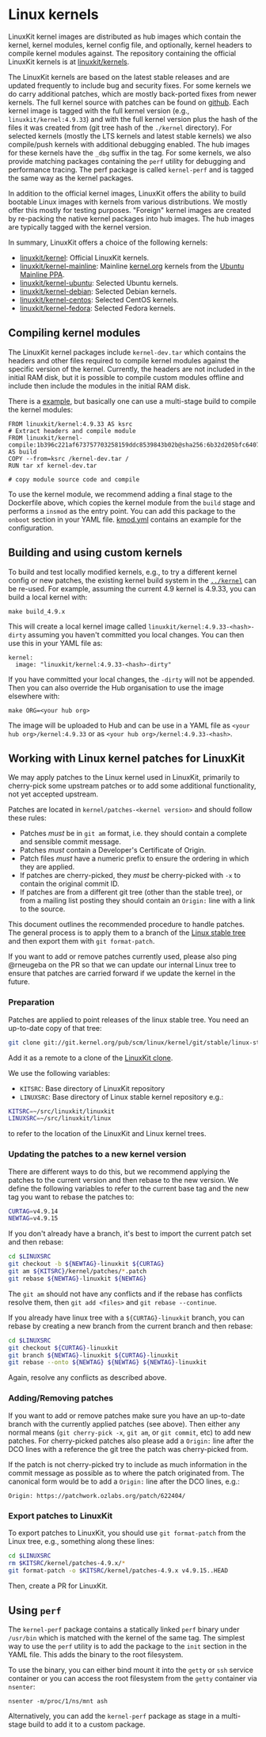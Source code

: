 # Linux kernels

LinuxKit kernel images are distributed as hub images which contain the
kernel, kernel modules, kernel config file, and optionally, kernel
headers to compile kernel modules against. The repository containing
the official LinuxKit kernels is at
[linuxkit/kernels](https://hub.docker.com/r/linuxkit/kernel/).

The LinuxKit kernels are based on the latest stable releases and are
updated frequently to include bug and security fixes.  For some
kernels we do carry additional patches, which are mostly back-ported
fixes from newer kernels. The full kernel source with patches can be
found on [github](https://github.com/linuxkit/linux). Each kernel
image is tagged with the full kernel version (e.g.,
`linuxkit/kernel:4.9.33`) and with the full kernel version plus the
hash of the files it was created from (git tree hash of the `./kernel`
directory). For selected kernels (mostly the LTS kernels and latest
stable kernels) we also compile/push kernels with additional debugging
enabled. The hub images for these kernels have the `_dbg` suffix in
the tag. For some kernels, we also provide matching packages
containing the `perf` utility for debugging and performance tracing.
The perf package is called `kernel-perf` and is tagged the same way as
the kernel packages.

In addition to the official kernel images, LinuxKit offers the ability
to build bootable Linux images with kernels from various
distributions. We mostly offer this mostly for testing
purposes. "Foreign" kernel images are created by re-packing the native
kernel packages into hub images. The hub images are typically tagged
with the kernel version.

In summary, LinuxKit offers a choice of the following kernels:
- [linuxkit/kernel](https://hub.docker.com/r/linuxkit/kernel/): Official LinuxKit kernels.
- [linuxkit/kernel-mainline](https://hub.docker.com/r/linuxkit/kernel-mainline/): Mainline [kernel.org](http://kernel.org) kernels from the [Ubuntu Mainline PPA](http://kernel.ubuntu.com/~kernel-ppa/mainline/).
- [linuxkit/kernel-ubuntu](https://hub.docker.com/r/linuxkit/kernel-ubuntu/): Selected Ubuntu kernels.
- [linuxkit/kernel-debian](https://hub.docker.com/r/linuxkit/kernel-debian/): Selected Debian kernels.
- [linuxkit/kernel-centos](https://hub.docker.com/r/linuxkit/kernel-centos/): Selected CentOS kernels.
- [linuxkit/kernel-fedora](https://hub.docker.com/r/linuxkit/kernel-fedora/): Selected Fedora kernels.


## Compiling kernel modules

The LinuxKit kernel packages include `kernel-dev.tar` which contains
the headers and other files required to compile kernel modules against
the specific version of the kernel. Currently, the headers are not
included in the initial RAM disk, but it is possible to compile custom
modules offline and include then include the modules in the initial
RAM disk.

There is a [example](../tests/kmod), but basically one can use a
multi-stage build to compile the kernel modules:
```
FROM linuxkit/kernel:4.9.33 AS ksrc
# Extract headers and compile module
FROM linuxkit/kernel-compile:1b396c221af673757703258159ddc8539843b02b@sha256:6b32d205bfc6407568324337b707d195d027328dbfec554428ea93e7b0a8299b AS build
COPY --from=ksrc /kernel-dev.tar /
RUN tar xf kernel-dev.tar

# copy module source code and compile
```

To use the kernel module, we recommend adding a final stage to the
Dockerfile above, which copies the kernel module from the `build`
stage and performs a `insmod` as the entry point. You can add this
package to the `onboot` section in your YAML
file. [kmod.yml](../tests/kmod/kmod.yml) contains an example for the
configuration.


## Building and using custom kernels

To build and test locally modified kernels, e.g., to try a different
kernel config or new patches, the existing kernel build system in the
[`../kernel`](../kernel/) can be re-used. For example, assuming the
current 4.9 kernel is 4.9.33, you can build a local kernel with:
```
make build_4.9.x
```
This will create a local kernel image called
`linuxkit/kernel:4.9.33-<hash>-dirty` assuming you haven't committed you local changes. You can then use this in your YAML file as:
```
kernel:
  image: "linuxkit/kernel:4.9.33-<hash>-dirty"
```

If you have committed your local changes, the `-dirty` will not be appended. Then you can also override the Hub organisation to use the image elsewhere with:
```
make ORG=<your hub org>
```
The image will be uploaded to Hub and can be use in a YAML file as
`<your hub org>/kernel:4.9.33` or as `<your hub
org>/kernel:4.9.33-<hash>`.


## Working with Linux kernel patches for LinuxKit

We may apply patches to the Linux kernel used in LinuxKit, primarily to
cherry-pick some upstream patches or to add some additional
functionality, not yet accepted upstream.

Patches are located in `kernel/patches-<kernel version>` and should follow these rules:
- Patches *must* be in `git am` format, i.e. they should contain a
  complete and sensible commit message.
- Patches *must* contain a Developer's Certificate of Origin.
- Patch files *must* have a numeric prefix to ensure the ordering in
  which they are applied.
- If patches are cherry-picked, they *must* be cherry-picked with `-x`
  to contain the original commit ID.
- If patches are from a different git tree (other than the stable
  tree), or from a mailing list posting they should contain an
  `Origin:` line with a link to the source.

This document outlines the recommended procedure to handle
patches. The general process is to apply them to a branch of the
[Linux stable tree](https://git.kernel.org/pub/scm/linux/kernel/git/stable/linux-stable.git/)
and then export them with `git format-patch`.

If you want to add or remove patches currently used, please also ping
@rneugeba on the PR so that we can update our internal Linux tree to
ensure that patches are carried forward if we update the kernel in the
future.


### Preparation

Patches are applied to point releases of the linux stable tree. You need an up-to-date copy of that tree:
```sh
git clone git://git.kernel.org/pub/scm/linux/kernel/git/stable/linux-stable.git
```
Add it as a remote to a clone of the [LinuxKit clone](https://github.com/linuxkit/linux).

We use the following variables:
- `KITSRC`: Base directory of LinuxKit repository
- `LINUXSRC`: Base directory of Linux stable kernel repository
e.g.:
```sh
KITSRC=~/src/linuxkit/linuxkit
LINUXSRC=~/src/linuxkit/linux
```
to refer to the location of the LinuxKit and Linux kernel trees.


### Updating the patches to a new kernel version

There are different ways to do this, but we recommend applying the
patches to the current version and then rebase to the new version. We
define the following variables to refer to the current base tag and
the new tag you want to rebase the patches to:
```sh
CURTAG=v4.9.14
NEWTAG=v4.9.15
```

If you don't already have a branch, it's best to import the current
patch set and then rebase:
```sh
cd $LINUXSRC
git checkout -b ${NEWTAG}-linuxkit ${CURTAG}
git am ${KITSRC}/kernel/patches/*.patch
git rebase ${NEWTAG}-linuxkit ${NEWTAG}
```

The `git am` should not have any conflicts and if the rebase has
conflicts resolve them, then `git add <files>` and `git rebase
--continue`.

If you already have linux tree with a `${CURTAG}-linuxkit` branch, you
can rebase by creating a new branch from the current branch and then
rebase:
```sh
cd $LINUXSRC
git checkout ${CURTAG}-linuxkit
git branch ${NEWTAG}-linuxkit ${CURTAG}-linuxkit
git rebase --onto ${NEWTAG} ${NEWTAG} ${NEWTAG}-linuxkit
```
Again, resolve any conflicts as described above.


### Adding/Removing patches

If you want to add or remove patches make sure you have an up-to-date
branch with the currently applied patches (see above). Then either any
normal means (`git cherry-pick -x`, `git am`, or `git commit`, etc) to
add new patches. For cherry-picked patches also please add a `Origin:`
line after the DCO lines with a reference the git tree the patch was
cherry-picked from.

If the patch is not cherry-picked try to include as much information
in the commit message as possible as to where the patch originated
from. The canonical form would be to add a `Origin:` line after the
DCO lines, e.g.:
```
Origin: https://patchwork.ozlabs.org/patch/622404/
```

### Export patches to LinuxKit

To export patches to LinuxKit, you should use `git format-patch` from
the Linux tree, e.g., something along these lines:
```sh
cd $LINUXSRC
rm $KITSRC/kernel/patches-4.9.x/*
git format-patch -o $KITSRC/kernel/patches-4.9.x v4.9.15..HEAD
```

Then, create a PR for LinuxKit.


## Using `perf`

The `kernel-perf` package contains a statically linked `perf` binary
under `/usr/bin` which is matched with the kernel of the same tag.
The simplest way to use the `perf` utility is to add the package to
the `init` section in the YAML file. This adds the binary to the root
filesystem.

To use the binary, you can either bind mount it into the `getty` or `ssh` service container or you can access the root filesystem from the `getty` container via `nsenter`:
```
nsenter -m/proc/1/ns/mnt ash
```

Alternatively, you can add the `kernel-perf` package as stage in a
multi-stage build to add it to a custom package.
